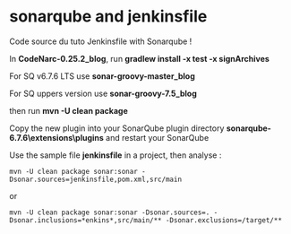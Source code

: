 #  sonarqube and jenkinsfile
Code source du tuto Jenkinsfile with Sonarqube !

In **CodeNarc-0.25.2_blog**, run **gradlew install -x test -x signArchives**

For SQ v6.7.6 LTS use **sonar-groovy-master_blog**


For SQ uppers version use **sonar-groovy-7.5_blog**

then run **mvn -U clean package**



Copy the new plugin into your SonarQube plugin directory **sonarqube-6.7.6\extensions\plugins** and restart your SonarQube

Use the sample file **jenkinsfile** in a project, then analyse :

`mvn -U clean package sonar:sonar -Dsonar.sources=jenkinsfile,pom.xml,src/main`

or

```mvn -U clean package sonar:sonar -Dsonar.sources=. -Dsonar.inclusions=*enkins*,src/main/** -Dsonar.exclusions=/target/**```
